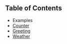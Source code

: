 ## Table of Contents

* Examples
 * [Counter](counter.md)
 * [Greeting](greeting.md)
 * [Weather](weather.md)
